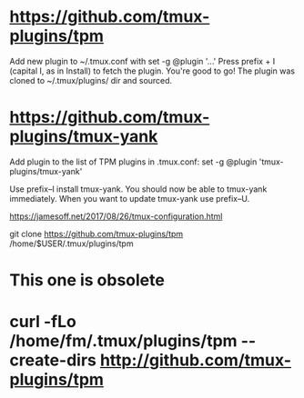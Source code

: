 # https://github.com/tmux-plugins/tpm
Add new plugin to ~/.tmux.conf with set -g @plugin '...'
Press prefix + I (capital I, as in Install) to fetch the plugin.
You're good to go! The plugin was cloned to ~/.tmux/plugins/ dir and sourced.

# https://github.com/tmux-plugins/tmux-yank
Add plugin to the list of TPM plugins in .tmux.conf:
set -g @plugin 'tmux-plugins/tmux-yank'

Use prefix–I install tmux-yank. You should now be able to tmux-yank immediately.
When you want to update tmux-yank use prefix–U.


https://jamesoff.net/2017/08/26/tmux-configuration.html

git clone https://github.com/tmux-plugins/tpm /home/$USER/.tmux/plugins/tpm

# This one is obsolete
# curl -fLo /home/fm/.tmux/plugins/tpm --create-dirs http://github.com/tmux-plugins/tpm
